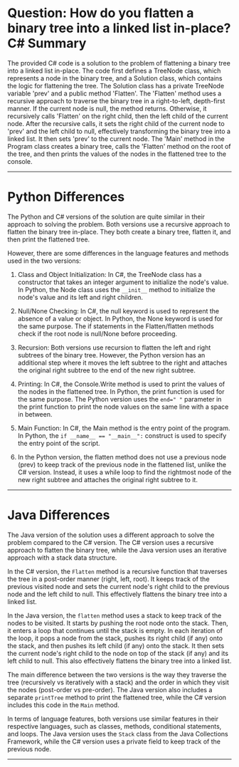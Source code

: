 # Question: How do you flatten a binary tree into a linked list in-place? C# Summary

The provided C# code is a solution to the problem of flattening a binary tree into a linked list in-place. The code first defines a TreeNode class, which represents a node in the binary tree, and a Solution class, which contains the logic for flattening the tree. The Solution class has a private TreeNode variable 'prev' and a public method 'Flatten'. The 'Flatten' method uses a recursive approach to traverse the binary tree in a right-to-left, depth-first manner. If the current node is null, the method returns. Otherwise, it recursively calls 'Flatten' on the right child, then the left child of the current node. After the recursive calls, it sets the right child of the current node to 'prev' and the left child to null, effectively transforming the binary tree into a linked list. It then sets 'prev' to the current node. The 'Main' method in the Program class creates a binary tree, calls the 'Flatten' method on the root of the tree, and then prints the values of the nodes in the flattened tree to the console.

---

# Python Differences

The Python and C# versions of the solution are quite similar in their approach to solving the problem. Both versions use a recursive approach to flatten the binary tree in-place. They both create a binary tree, flatten it, and then print the flattened tree.

However, there are some differences in the language features and methods used in the two versions:

1. Class and Object Initialization: In C#, the TreeNode class has a constructor that takes an integer argument to initialize the node's value. In Python, the Node class uses the `__init__` method to initialize the node's value and its left and right children.

2. Null/None Checking: In C#, the null keyword is used to represent the absence of a value or object. In Python, the None keyword is used for the same purpose. The if statements in the Flatten/flatten methods check if the root node is null/None before proceeding.

3. Recursion: Both versions use recursion to flatten the left and right subtrees of the binary tree. However, the Python version has an additional step where it moves the left subtree to the right and attaches the original right subtree to the end of the new right subtree.

4. Printing: In C#, the Console.Write method is used to print the values of the nodes in the flattened tree. In Python, the print function is used for the same purpose. The Python version uses the `end=" "` parameter in the print function to print the node values on the same line with a space in between.

5. Main Function: In C#, the Main method is the entry point of the program. In Python, the `if __name__ == "__main__":` construct is used to specify the entry point of the script.

6. In the Python version, the flatten method does not use a previous node (prev) to keep track of the previous node in the flattened list, unlike the C# version. Instead, it uses a while loop to find the rightmost node of the new right subtree and attaches the original right subtree to it.

---

# Java Differences

The Java version of the solution uses a different approach to solve the problem compared to the C# version. The C# version uses a recursive approach to flatten the binary tree, while the Java version uses an iterative approach with a stack data structure.

In the C# version, the `Flatten` method is a recursive function that traverses the tree in a post-order manner (right, left, root). It keeps track of the previous visited node and sets the current node's right child to the previous node and the left child to null. This effectively flattens the binary tree into a linked list.

In the Java version, the `flatten` method uses a stack to keep track of the nodes to be visited. It starts by pushing the root node onto the stack. Then, it enters a loop that continues until the stack is empty. In each iteration of the loop, it pops a node from the stack, pushes its right child (if any) onto the stack, and then pushes its left child (if any) onto the stack. It then sets the current node's right child to the node on top of the stack (if any) and its left child to null. This also effectively flattens the binary tree into a linked list.

The main difference between the two versions is the way they traverse the tree (recursively vs iteratively with a stack) and the order in which they visit the nodes (post-order vs pre-order). The Java version also includes a separate `printTree` method to print the flattened tree, while the C# version includes this code in the `Main` method.

In terms of language features, both versions use similar features in their respective languages, such as classes, methods, conditional statements, and loops. The Java version uses the `Stack` class from the Java Collections Framework, while the C# version uses a private field to keep track of the previous node.

---
